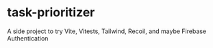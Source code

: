 # task-prioritizer
A side project to try Vite, Vitests, Tailwind, Recoil, and maybe Firebase Authentication

